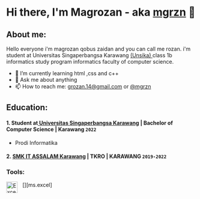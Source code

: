 # Hi there, I'm Magrozan - aka [mgrzn](https://www.instagram.com/_mgrzn/) 👋
## About me:
 Hello everyone i'm magrozan qobus zaidan and you can call me rozan. i'm student at Universitas Singaperbangsa Karawang [ (Unsika) ](https://unsika.ac.id/) class 1b informatics study program informatics faculty of computer science. 
- 🌱 I’m currently learning html ,css and c++
- 💬 Ask me about anything
- 📫 How to reach me: grozan.14@gmail.com or [@mgrzn](https://www.instagram.com/_mgrzn/)

## Education:

#### 1. Student at[ Universitas Singaperbangsa Karawang](https://unsika.ac.id/) | Bachelor of Computer Science | Karawang `2022`
   - Prodi Informatika
 #### 2. [SMK IT ASSALAM Karawang](https://smkitassalam.com/) | TKRO | KARAWANG `2019-2022`

### Tools:


[<img align="left" alt="Excel" width="30px" src="https://is2-ssl.mzstatic.com/image/thumb/Purple126/v4/a8/fd/5a/a8fd5a84-c6f1-355f-3b9f-6e86598efaa3/XCEL.png/1200x630bb.png" style="padding-right:10px;" />][ms.excel]

